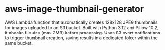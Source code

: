 # aws-image-thumbnail-generator
AWS Lambda function that automatically creates 128x128 JPEG thumbnails for images uploaded to an S3 bucket. Built with Python 3.12 and Pillow 10.2, it checks file size (max 2MB) before processing. Uses S3 event notifications to trigger thumbnail creation, saving results in a dedicated folder within the same bucket.
